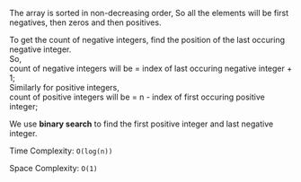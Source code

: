 The array is sorted in non-decreasing order, So all the elements will be first negatives, then zeros and then positives.

To get the count of negative integers, find the position of the last occuring negative integer.    
So,   
count of negative integers will be = index of last occuring negative integer + 1;   
Similarly for positive integers,   
count of positive integers will be = n - index of first occuring positive integer;   

We use **binary search** to find the first positive integer and last negative integer.

Time Complexity: `O(log(n))`

Space Complexity: `O(1)`